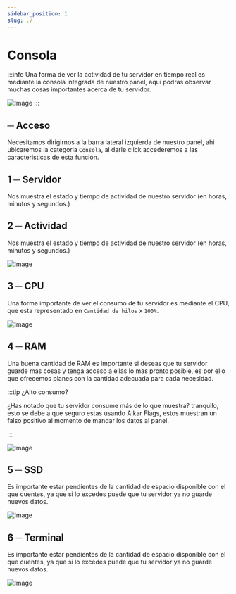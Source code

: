 ```yaml
---
sidebar_position: 1
slug: ./
---
```


# Consola
:::info Una forma de ver la actividad de tu servidor en tiempo real es mediante la consola integrada de nuestro panel, aqui podras observar muchas cosas importantes acerca de tu servidor.

![Image](/img/console.png)
:::

## ─ Acceso
Necesitamos dirigirnos a la barra lateral izquierda de nuestro panel, ahi ubicaremos la categoria `Consola`, al darle click accederemos a las caracteristicas de esta función.

## 1 ─ Servidor
Nos muestra el estado y tiempo de actividad de nuestro servidor (en horas, minutos y segundos.)

## 2 ─ Actividad
Nos muestra el estado y tiempo de actividad de nuestro servidor (en horas, minutos y segundos.)

![Image](/img/activity.png)


## 3 ─  CPU
Una forma importante de ver el consumo de tu servidor es mediante el CPU, que esta representado en `Cantidad de hilos` x `100%`.

![Image](/img/cpu.png)

## 4 ─ RAM
Una buena cantidad de RAM es importante si deseas que tu servidor guarde mas cosas y tenga acceso a ellas lo mas pronto posible, es por ello que ofrecemos planes con la cantidad adecuada para cada necesidad.

:::tip ¿Alto consumo?

¿Has notado que tu servidor consume más de lo que muestra? tranquilo, esto se debe a que seguro estas usando Aikar Flags, estos muestran un falso positivo al momento de mandar los datos al panel.

:::

![Image](/img/ram.png)


## 5 ─  SSD
Es importante estar pendientes de la cantidad de espacio disponible con el que cuentes, ya que si lo excedes puede que tu servidor ya no guarde nuevos datos.

![Image](/img/ssd.png)

## 6 ─  Terminal
Es importante estar pendientes de la cantidad de espacio disponible con el que cuentes, ya que si lo excedes puede que tu servidor ya no guarde nuevos datos.

![Image](/img/terminal.png)
